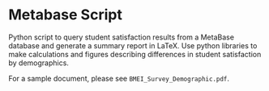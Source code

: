 # Metabase Script

Python script to query student satisfaction results from a MetaBase database and generate a summary report in LaTeX. Use python libraries to make calculations and figures describing differences in student satisfaction by demographics. 

For a sample document, please see ```BMEI_Survey_Demographic.pdf```. 
